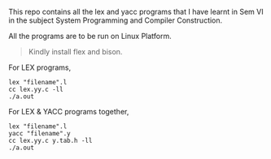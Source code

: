 This repo contains all the lex and yacc programs that I have learnt in Sem VI in the subject System Programming and Compiler Construction.

All the programs are to be run on Linux Platform.

> Kindly install flex and bison.


For LEX programs,  
```
lex "filename".l  
cc lex.yy.c -ll  
./a.out
```  
  
For LEX & YACC programs together,  
```
lex "filename".l  
yacc "filename".y  
cc lex.yy.c y.tab.h -ll  
./a.out
```
